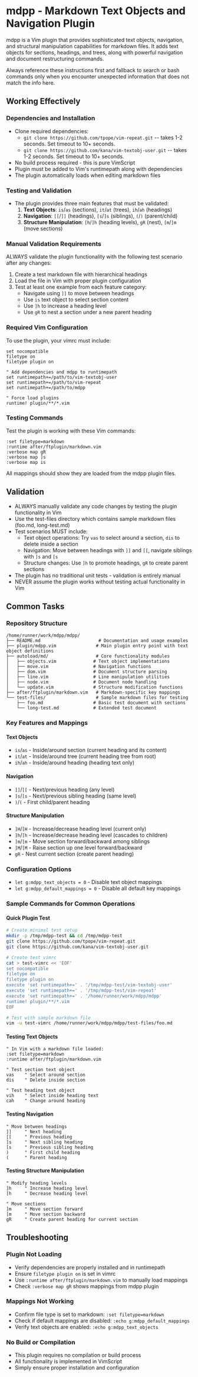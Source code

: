 # mdpp - Markdown Text Objects and Navigation Plugin

mdpp is a Vim plugin that provides sophisticated text objects, navigation, and structural manipulation capabilities for markdown files. It adds text objects for sections, headings, and trees, along with powerful navigation and document restructuring commands.

Always reference these instructions first and fallback to search or bash commands only when you encounter unexpected information that does not match the info here.

## Working Effectively

### Dependencies and Installation
- Clone required dependencies:
  - `git clone https://github.com/tpope/vim-repeat.git` -- takes 1-2 seconds. Set timeout to 10+ seconds.
  - `git clone https://github.com/kana/vim-textobj-user.git` -- takes 1-2 seconds. Set timeout to 10+ seconds.
- No build process required - this is pure VimScript
- Plugin must be added to Vim's runtimepath along with dependencies
- The plugin automatically loads when editing markdown files

### Testing and Validation
- The plugin provides three main features that must be validated:
  1. **Text Objects**: `is`/`as` (sections), `it`/`at` (trees), `ih`/`ah` (headings)
  2. **Navigation**: `[[`/`]]` (headings), `[s`/`]s` (siblings), `(`/`)` (parent/child)
  3. **Structure Manipulation**: `[h`/`]h` (heading levels), `gR` (nest), `[m`/`]m` (move sections)

### Manual Validation Requirements
ALWAYS validate the plugin functionality with the following test scenario after any changes:

1. Create a test markdown file with hierarchical headings
2. Load the file in Vim with proper plugin configuration
3. Test at least one example from each feature category:
   - Navigate using `]]` to move between headings
   - Use `is` text object to select section content
   - Use `]h` to increase a heading level
   - Use `gR` to nest a section under a new parent heading

### Required Vim Configuration
To use the plugin, your vimrc must include:
```vim
set nocompatible
filetype on
filetype plugin on

" Add dependencies and mdpp to runtimepath
set runtimepath+=/path/to/vim-textobj-user
set runtimepath+=/path/to/vim-repeat
set runtimepath+=/path/to/mdpp

" Force load plugins
runtime! plugin/**/*.vim
```

### Testing Commands
Test the plugin is working with these Vim commands:
```vim
:set filetype=markdown
:runtime after/ftplugin/markdown.vim
:verbose map gR
:verbose map ]s
:verbose map is
```

All mappings should show they are loaded from the mdpp plugin files.

## Validation

- ALWAYS manually validate any code changes by testing the plugin functionality in Vim
- Use the test-files directory which contains sample markdown files (foo.md, long-test.md)
- Test scenarios MUST include:
  - Text object operations: Try `vas` to select around a section, `dis` to delete inside a section
  - Navigation: Move between headings with `]]` and `[[`, navigate siblings with `]s` and `[s`
  - Structure changes: Use `]h` to promote headings, `gR` to create parent sections
- The plugin has no traditional unit tests - validation is entirely manual
- NEVER assume the plugin works without testing actual functionality in Vim

## Common Tasks

### Repository Structure
```
/home/runner/work/mdpp/mdpp/
├── README.md                      # Documentation and usage examples
├── plugin/mdpp.vim               # Main plugin entry point with text object definitions
├── autoload/md/                  # Core functionality modules
│   ├── objects.vim              # Text object implementations
│   ├── move.vim                 # Navigation functions
│   ├── dom.vim                  # Document structure parsing
│   ├── line.vim                 # Line manipulation utilities
│   ├── node.vim                 # Document node handling
│   └── update.vim               # Structure modification functions
├── after/ftplugin/markdown.vim   # Markdown-specific key mappings
└── test-files/                   # Sample markdown files for testing
    ├── foo.md                   # Basic test document with sections
    └── long-test.md             # Extended test document
```

### Key Features and Mappings

#### Text Objects
- `is`/`as` - Inside/around section (current heading and its content)
- `it`/`at` - Inside/around tree (current heading tree from root)
- `ih`/`ah` - Inside/around heading (heading text only)

#### Navigation
- `]]`/`[[` - Next/previous heading (any level)
- `]s`/`[s` - Next/previous sibling heading (same level)
- `)`/`(` - First child/parent heading

#### Structure Manipulation
- `]H`/`[H` - Increase/decrease heading level (current only)
- `]h`/`[h` - Increase/decrease heading level (cascades to children)
- `]m`/`[m` - Move section forward/backward among siblings
- `]M`/`[M` - Raise section up one level forward/backward
- `gR` - Nest current section (create parent heading)

### Configuration Options
- `let g:mdpp_text_objects = 0` - Disable text object mappings
- `let g:mdpp_default_mappings = 0` - Disable all default key mappings

### Sample Commands for Common Operations

#### Quick Plugin Test
```bash
# Create minimal test setup
mkdir -p /tmp/mdpp-test && cd /tmp/mdpp-test
git clone https://github.com/tpope/vim-repeat.git
git clone https://github.com/kana/vim-textobj-user.git

# Create test vimrc
cat > test-vimrc << 'EOF'
set nocompatible
filetype on
filetype plugin on
execute 'set runtimepath+=' . '/tmp/mdpp-test/vim-textobj-user'
execute 'set runtimepath+=' . '/tmp/mdpp-test/vim-repeat'
execute 'set runtimepath+=' . '/home/runner/work/mdpp/mdpp'
runtime! plugin/**/*.vim
EOF

# Test with sample markdown file
vim -u test-vimrc /home/runner/work/mdpp/mdpp/test-files/foo.md
```

#### Testing Text Objects
```vim
" In Vim with a markdown file loaded:
:set filetype=markdown
:runtime after/ftplugin/markdown.vim

" Test section text object
vas    " Select around section
dis    " Delete inside section

" Test heading text object
vih    " Select inside heading text
cah    " Change around heading
```

#### Testing Navigation
```vim
" Move between headings
]]     " Next heading
[[     " Previous heading
]s     " Next sibling heading
[s     " Previous sibling heading
)      " First child heading
(      " Parent heading
```

#### Testing Structure Manipulation
```vim
" Modify heading levels
]h     " Increase heading level
[h     " Decrease heading level

" Move sections
]m     " Move section forward
[m     " Move section backward
gR     " Create parent heading for current section
```

## Troubleshooting

### Plugin Not Loading
- Verify dependencies are properly installed and in runtimepath
- Ensure `filetype plugin on` is set in vimrc
- Use `:runtime after/ftplugin/markdown.vim` to manually load mappings
- Check `:verbose map gR` shows mappings from mdpp plugin

### Mappings Not Working
- Confirm file type is set to markdown: `:set filetype=markdown`
- Check if default mappings are disabled: `:echo g:mdpp_default_mappings`
- Verify text objects are enabled: `:echo g:mdpp_text_objects`

### No Build or Compilation
- This plugin requires no compilation or build process
- All functionality is implemented in VimScript
- Simply ensure proper installation and configuration